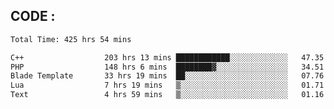 ## CODE :
<!--START_SECTION:waka-->

```txt
Total Time: 425 hrs 54 mins

C++                  203 hrs 13 mins ████████████░░░░░░░░░░░░░   47.35 %
PHP                  148 hrs 6 mins  ████████▓░░░░░░░░░░░░░░░░   34.51 %
Blade Template       33 hrs 19 mins  ██░░░░░░░░░░░░░░░░░░░░░░░   07.76 %
Lua                  7 hrs 19 mins   ▒░░░░░░░░░░░░░░░░░░░░░░░░   01.71 %
Text                 4 hrs 59 mins   ▒░░░░░░░░░░░░░░░░░░░░░░░░   01.16 %
```

<!--END_SECTION:waka-->
